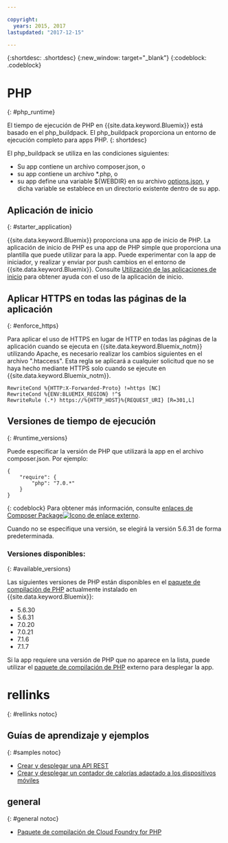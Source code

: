 ```yaml
---

copyright:
  years: 2015, 2017
lastupdated: "2017-12-15"

---
```


{:shortdesc: .shortdesc}
{:new_window: target="_blank"}
{:codeblock: .codeblock}

# PHP
{: #php_runtime}

El tiempo de ejecución de PHP en {{site.data.keyword.Bluemix}} está basado en el php_buildpack.
El php_buildpack proporciona un entorno de ejecución completo para apps PHP.
{: shortdesc}

El php_buildpack se utiliza en las condiciones siguientes:
* Su app contiene un archivo composer.json, o
* su app contiene un archivo *.php, o
* su app define una variable ${WEBDIR} en su archivo [options.json](https://docs.cloudfoundry.org/buildpacks/php/gsg-php-config.html), y dicha variable se establece en un directorio existente dentro de su app.

## Aplicación de inicio
{: #starter_application}

{{site.data.keyword.Bluemix}} proporciona una app de inicio de PHP.  La aplicación de inicio de PHP es una app de PHP simple que proporciona una plantilla que puede utilizar para la app. Puede experimentar con la app de iniciador, y realizar y enviar por push cambios en el entorno de {{site.data.keyword.Bluemix}}.  Consulte [Utilización de las aplicaciones de inicio](/docs/cfapps/starter_app_usage.html) para obtener ayuda con el uso de la aplicación de inicio.

## Aplicar HTTPS en todas las páginas de la aplicación
{: #enforce_https}

Para aplicar el uso de HTTPS en lugar de HTTP en todas las páginas de la aplicación cuando se ejecuta en {{site.data.keyword.Bluemix_notm}} utilizando Apache, es necesario realizar los cambios siguientes en el archivo ".htaccess". Esta regla se aplicará a cualquier solicitud que no se haya hecho mediante HTTPS solo cuando se ejecute en {{site.data.keyword.Bluemix_notm}}.

```
RewriteCond %{HTTP:X-Forwarded-Proto} !=https [NC]
RewriteCond %{ENV:BLUEMIX_REGION} !^$
RewriteRule (.*) https://%{HTTP_HOST}%{REQUEST_URI} [R=301,L]
```

## Versiones de tiempo de ejecución
{: #runtime_versions}

Puede especificar la versión de PHP que utilizará la app en el archivo composer.json. Por ejemplo:

```
{
    "require": {
        "php": "7.0.*"
    }
}
```
{: codeblock}
Para obtener más información, consulte [enlaces de Composer Package![Icono de enlace externo](../../icons/launch-glyph.svg "Icono de enlace externo")](https://getcomposer.org/doc/04-schema.md#package-links).



Cuando no se especifique una versión, se elegirá la versión 5.6.31 de forma predeterminada. 

### Versiones disponibles:
{: #available_versions}

Las siguientes versiones de PHP están disponibles en el
[paquete de compilación de PHP](https://github.com/cloudfoundry/php-buildpack/releases/tag/v4.3.27)
actualmente instalado en {{site.data.keyword.Bluemix}}:

* 5.6.30
* 5.6.31
* 7.0.20
* 7.0.21
* 7.1.6
* 7.1.7

Si la app requiere una versión de PHP que no aparece en la lista,
puede utilizar el
[paquete de compilación de PHP](https://github.com/cloudfoundry/php-buildpack.git) externo para
desplegar la app.

# rellinks
{: #rellinks notoc}
## Guías de aprendizaje y ejemplos
{: #samples notoc}
* [Crear y desplegar una API REST](http://www.ibm.com/developerworks/library/wa-deployrest-app/)
* [Crear y desplegar un contador de calorías adaptado a los dispositivos móviles](http://www.ibm.com/developerworks/library/mo-bluemix-php-nutritionix-angularjs/)
## general
{: #general notoc}
* [Paquete de compilación de Cloud Foundry for PHP](https://github.com/cloudfoundry/php-buildpack.git)
